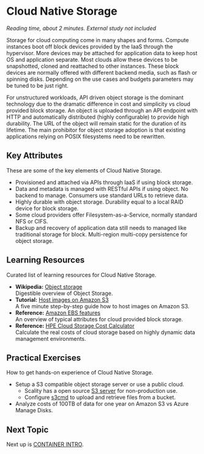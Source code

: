 # Cloud Native Storage
*Reading time, about 2 minutes. External study not included*

Storage for cloud computing come in many shapes and forms. Compute instances boot off block devices provided by the IaaS through the hypervisor. More devices may be attached for application data to keep host OS and application separate. Most clouds allow these devices to be snapshotted, cloned and reattached to other instances. These block devices are normally offered with different backend media, such as flash or spinning disks. Depending on the use cases and budgets parameters may be tuned to be just right.

For unstructured workloads, API driven object storage is the dominant technology due to the dramatic difference in cost and simplicity vs cloud provided block storage. An object is uploaded through an API endpoint with HTTP and automatically distributed (highly configurable) to provide high durability. The URL of the object will remain static for the duration of its lifetime. The main prohibitor for object storage adoption is that existing applications relying on POSIX filesystems need to be rewritten. 

## Key Attributes
These are some of the key elements of Cloud Native Storage.

- Provisioned and attached via APIs through IaaS if using block storage.
- Data and metadata is managed with RESTful APIs if using object. No backend to manage. Consumers use standard URLs to retrieve data.
- Highly durable with object storage. Durability equal to a local RAID device for block storage.
- Some cloud providers offer Filesystem-as-a-Service, normally standard NFS or CIFS.
- Backup and recovery of application data still needs to managed like traditional storage for block. Multi-region multi-copy persistence for object storage.

## Learning Resources
Curated list of learning resources for Cloud Native Storage.

- **Wikipedia:** [Object storage](https://en.wikipedia.org/wiki/Object_storage)<br />
  Digestible overview of Object Storage.
- **Tutorial:** [Host images on Amazon S3](https://www.channelape.com/uncategorized/host-images-amazon-s3-cheap-5-minutes/)<br />
  A five minute step-by-step guide how to host images on Amazon S3.
- **Reference:** [Amazon EBS features](https://aws.amazon.com/ebs/features/)<br />
  An overview of typical attributes for cloud provided block storage.
- **Reference:** [HPE Cloud Storage Cost Calculator](https://hpe.valuestoryapp.com/bvc/cloudvolumes)<br />
  Calculate the real costs of cloud storage based on highly dynamic data management environments.

## Practical Exercises
How to get hands-on experience of Cloud Native Storage.

- Setup a S3 compatible object storage server or use a public cloud.
  - Scality has a open source [S3 server](https://github.com/scality/cloudserver) for non-production use.
  - Configure [s3cmd](https://s3tools.org/s3cmd) to upload and retrieve files from a bucket.
- Analyze costs of 100TB of data for one year on Amazon S3 vs Azure Manage Disks.

## Next Topic
Next up is [CONTAINER INTRO](CONTAINER_INTRO.md).
